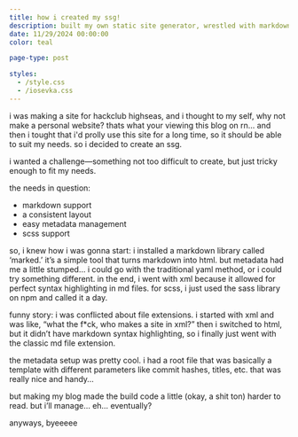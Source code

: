 ```yaml
---
title: how i created my ssg!
description: built my own static site generator, wrestled with markdown, scss, and xml—turned chaos into something kinda cool. here’s how it went down.
date: 11/29/2024 00:00:00
color: teal

page-type: post

styles:
  - /style.css
  - /iosevka.css
---
```


i was making a site for hackclub highseas, and i thought to my self, why not make a personal website? thats what your viewing this blog on rn... and then i tought that i'd prolly use this site for a long time, so it should be able to suit my needs. so i decided to create an ssg.

i wanted a challenge—something not too difficult to create, but just tricky enough to fit my needs.

the needs in question:
- markdown support
- a consistent layout
- easy metadata management
- scss support

so, i knew how i was gonna start: i installed a markdown library called ‘marked.’ it’s a simple tool that turns markdown into html. but metadata had me a little stumped… i could go with the traditional yaml method, or i could try something different. in the end, i went with xml because it allowed for perfect syntax highlighting in md files. for scss, i just used the sass library on npm and called it a day.

funny story: i was conflicted about file extensions. i started with xml and was like, “what the f*ck, who makes a site in xml?” then i switched to html, but it didn’t have markdown syntax highlighting, so i finally just went with the classic md file extension.

the metadata setup was pretty cool. i had a root file that was basically a template with different parameters like commit hashes, titles, etc. that was really nice and handy…

but making my blog made the build code a little (okay, a shit ton) harder to read. but i’ll manage… eh… eventually?

anyways, byeeeee